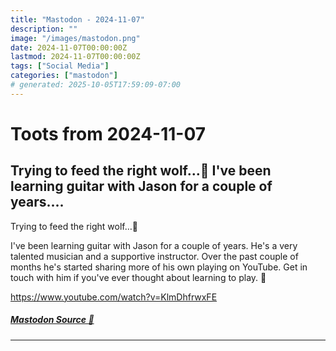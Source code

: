 ```yaml
---
title: "Mastodon - 2024-11-07"
description: ""
image: "/images/mastodon.png"
date: 2024-11-07T00:00:00Z
lastmod: 2024-11-07T00:00:00Z
tags: ["Social Media"]
categories: ["mastodon"]
# generated: 2025-10-05T17:59:09-07:00
---
```


# Toots from 2024-11-07

## Trying to feed the right wolf…🐺  I've been learning guitar with Jason for a couple of years....

Trying to feed the right wolf…🐺

I've been learning guitar with Jason for a couple of years. He's a very talented musician and a supportive instructor. Over the past couple of months he's started sharing more of his own playing on YouTube. Get in touch with him if you've ever thought about learning to play. 🤘

<https://www.youtube.com/watch?v=KlmDhfrwxFE>

##### [Mastodon Source 🐘](https://hachyderm.io/@mweagle/113443529775725810)

---

